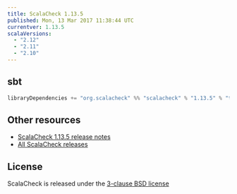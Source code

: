 ```yaml
---
title: ScalaCheck 1.13.5
published: Mon, 13 Mar 2017 11:38:44 UTC
currentver: 1.13.5
scalaVersions:
  - "2.12"
  - "2.11"
  - "2.10"
---
```

## sbt

```scala
libraryDependencies += "org.scalacheck" %% "scalacheck" % "1.13.5" % "test"
```

## Other resources

- [ScalaCheck 1.13.5 release notes](https://github.com/rickynils/scalacheck/tree/1.13.5/RELEASE)
- [All ScalaCheck releases](../releases.html)


## License

ScalaCheck is released under the [3-clause BSD license](https://github.com/rickynils/scalacheck/tree/1.13.5/LICENSE)
